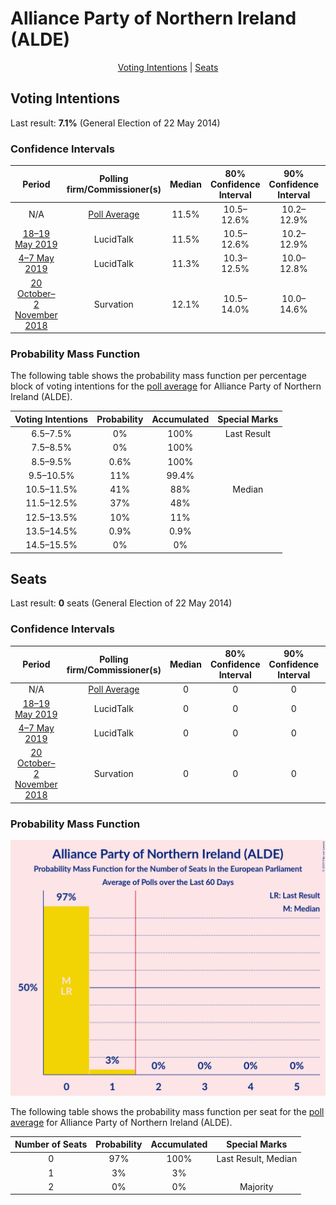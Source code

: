 # Alliance Party of Northern Ireland (ALDE)

<p align="center"><a href="#voting-intentions">Voting Intentions</a> | <a href="#seats">Seats</a></p>

## Voting Intentions

Last result: **7.1%** (General Election of 22 May 2014)

### Confidence Intervals

| Period     | Polling firm/Commissioner(s) | Median | 80% Confidence Interval | 90% Confidence Interval | 95% Confidence Interval | 99% Confidence Interval |
|:----------:|:----------------:|:-----------:|:-----------------------:|:-----------------------:|:-----------------------:|:-----------------------:|
| N/A | [Poll Average](average.html) | 11.5% | 10.5–12.6% | 10.2–12.9% | 9.9–13.2% | 9.5–13.8% |
| [18–19 May 2019](2019-05-19-LucidTalk.html) | LucidTalk | 11.5% | 10.5–12.6% | 10.2–12.9% | 9.9–13.2% | 9.5–13.8% |
| [4–7 May 2019](2019-05-07-LucidTalk.html) | LucidTalk | 11.3% | 10.3–12.5% | 10.0–12.8% | 9.8–13.1% | 9.3–13.7% |
| [20 October–2 November 2018](2018-11-02-Survation.html) | Survation | 12.1% | 10.5–14.0% | 10.0–14.6% | 9.6–15.1% | 8.9–16.0% |

### Probability Mass Function

The following table shows the probability mass function per percentage block of voting intentions for the [poll average](average.html) for Alliance Party of Northern Ireland (ALDE).

| Voting Intentions | Probability | Accumulated | Special Marks |
|:-----------------:|:-----------:|:-----------:|:-------------:|
| 6.5–7.5% | 0% | 100% | Last Result |
| 7.5–8.5% | 0% | 100% |  |
| 8.5–9.5% | 0.6% | 100% |  |
| 9.5–10.5% | 11% | 99.4% |  |
| 10.5–11.5% | 41% | 88% | Median |
| 11.5–12.5% | 37% | 48% |  |
| 12.5–13.5% | 10% | 11% |  |
| 13.5–14.5% | 0.9% | 0.9% |  |
| 14.5–15.5% | 0% | 0% |  |


## Seats

Last result: **0** seats (General Election of 22 May 2014)

### Confidence Intervals

| Period     | Polling firm/Commissioner(s) | Median | 80% Confidence Interval | 90% Confidence Interval | 95% Confidence Interval | 99% Confidence Interval |
|:----------:|:----------------:|:------:|:-----------------------:|:-----------------------:|:-----------------------:|:-----------------------:|
| N/A | [Poll Average](average.html) | 0 | 0 | 0 | 0–1 | 0–1 |
| [18–19 May 2019](2019-05-19-LucidTalk.html) | LucidTalk | 0 | 0 | 0 | 0–1 | 0–1 |
| [4–7 May 2019](2019-05-07-LucidTalk.html) | LucidTalk | 0 | 0 | 0 | 0 | 0–1 |
| [20 October–2 November 2018](2018-11-02-Survation.html) | Survation | 0 | 0 | 0 | 0 | 0–1 |

### Probability Mass Function

![Graph with seats probability mass function not yet produced](average-seats-pmf-alliancepartyofnorthernirelandalde.png "Seats Probability Mass Function")

The following table shows the probability mass function per seat for the [poll average](average.html) for Alliance Party of Northern Ireland (ALDE).

| Number of Seats | Probability | Accumulated | Special Marks |
|:---------------:|:-----------:|:-----------:|:-------------:|
| 0 | 97% | 100% | Last Result, Median |
| 1 | 3% | 3% |  |
| 2 | 0% | 0% | Majority |


